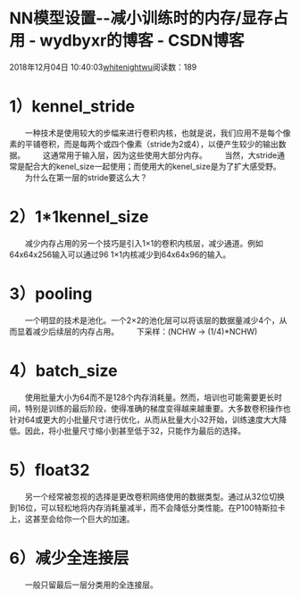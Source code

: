# NN模型设置--减小训练时的内存/显存占用 - wydbyxr的博客 - CSDN博客
2018年12月04日 10:40:03[whitenightwu](https://me.csdn.net/wydbyxr)阅读数：189
# 1）kennel_stride
  一种技术是使用较大的步幅来进行卷积内核，也就是说，我们应用不是每个像素的平铺卷积，而是每两个或四个像素（stride为2或4），以便产生较少的输出数据。
  这通常用于输入层，因为这些使用大部分内存。
  当然，大stride通常是配合大的kenel_size一起使用；而使用大的kenel_size是为了扩大感受野。
  为什么在第一层的stride要这么大？
# 2）1*1kennel_size
  减少内存占用的另一个技巧是引入1×1的卷积内核层，减少通道。例如64x64x256输入可以通过96 1×1内核减少到64x64x96的输入。
# 3）pooling
  一个明显的技术是池化。一个2×2的池化层可以将该层的数据量减少4个，从而显着减少后续层的内存占用。
  下采样：(NCHW -> (1/4)*NCHW)
# 4）batch_size
  使用批量大小为64而不是128个内存消耗量。然而，培训也可能需要更长时间，特别是训练的最后阶段，使得准确的梯度变得越来越重要。大多数卷积操作也针对64或更大的小批量尺寸进行优化，从而从批量大小32开始，训练速度大大降低。因此，将小批量尺寸缩小到甚至低于32，只能作为最后的选择。
# 5）float32
  另一个经常被忽视的选择是更改卷积网络使用的数据类型。通过从32位切换到16位，可以轻松地将内存消耗量减半，而不会降低分类性能。在P100特斯拉卡上，这甚至会给你一个巨大的加速。
# 6）减少全连接层
  一般只留最后一层分类用的全连接层。
